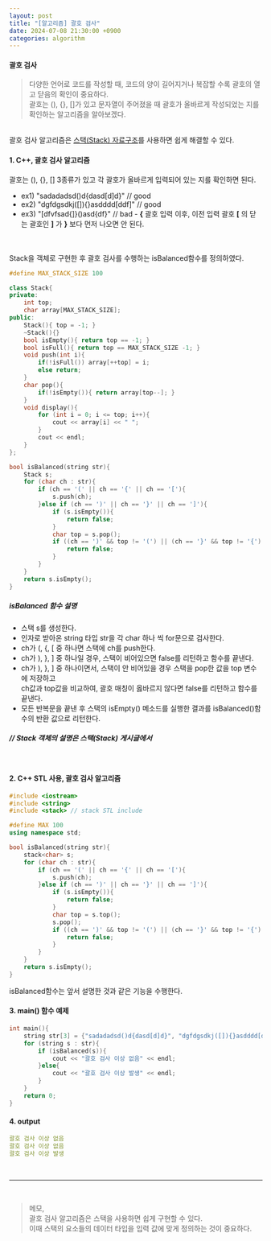 ```yaml
---
layout: post
title: "[알고리즘] 괄호 검사"
date: 2024-07-08 21:30:00 +0900
categories: algorithm
---
```

#### 괄호 검사
> 다양한 언어로 코드를 작성할 때, 코드의 양이 길어지거나 복잡할 수록 괄호의 열고 닫음의 확인이 중요하다.
<br> 괄호는 (), {}, []가 있고 문자열이 주어졌을 때 괄호가 올바르게 작성되었는 지를 확인하는 알고리즘을 알아보겠다.

<br>
괄호 검사 알고리즘은 <a href = "/data-structure/2024/07/08/stack.html">스택(Stack) 자료구조</a>를 사용하면 쉽게 해결할 수 있다.

#### 1. C++, 괄호 검사 알고리즘
괄호는 (), {}, [] 3종류가 있고 각 괄호가 올바르게 입력되어 있는 지를 확인하면 된다.
- ex1) "sadadadsd()d{dasd[d]d}" // good
- ex2) "dgfdgsdkj([]){}asdddd[ddf]" // good
- ex3) "[dfvfsad{]}()asd{df}" // bad - <strong>{</strong> 괄호 입력 이후, 이전 입력 괄호 <strong>[</strong> 의 닫는 괄호인 <strong>]</strong> 가 <strong>}</strong> 보다 먼저 나오면 안 된다.

<br><br>
Stack을 객체로 구현한 후 괄호 검사를 수행하는 isBalanced함수를 정의하였다.
```c++
#define MAX_STACK_SIZE 100

class Stack{
private:
    int top;
    char array[MAX_STACK_SIZE];
public:
    Stack(){ top = -1; }
    ~Stack(){}
    bool isEmpty(){ return top == -1; }
    bool isFull(){ return top == MAX_STACK_SIZE -1; }
    void push(int i){
        if(!isFull()) array[++top] = i;
        else return;
    }
    char pop(){
        if(!isEmpty()){ return array[top--]; }
    }
    void display(){
        for (int i = 0; i <= top; i++){
            cout << array[i] << " ";
        }
        cout << endl;
    }
};

bool isBalanced(string str){
    Stack s;
    for (char ch : str){
        if (ch == '(' || ch == '{' || ch == '['){
            s.push(ch);
        }else if (ch == ')' || ch == '}' || ch == ']'){
            if (s.isEmpty()){
                return false;
            }
            char top = s.pop();
            if ((ch == ')' && top != '(') || (ch == '}' && top != '{') || (ch == ']' && top != '[')){
                return false;
            }
        }
    }
    return s.isEmpty();
}

```
##### isBalanced 함수 설명
- 스택 s를 생성한다.
- 인자로 받아온 string 타입 str을 각 char 하나 씩 for문으로 검사한다.
- ch가 (, {, [ 중 하나면 스택에 ch를 push한다.
- ch가 ), }, ] 중 하나일 경우, 스택이 비어있으면 false를 리턴하고 함수를 끝낸다.
- ch가 ), }, ] 중 하나이면서, 스택이 안 비어있을 경우 스택을 pop한 값을 top 변수에 저장하고<br>
ch값과 top값을 비교하여, 괄호 매칭이 옳바르지 않다면 false를 리턴하고 함수를 끝낸다.
- 모든 반복문을 끝낸 후 스택의 isEmpty() 메소드를 실행한 결과를 isBalanced()함수의 반환 값으로 리턴한다.

##### // Stack 객체의 설명은 스택(Stack) 게시글에서

<br>


#### 2. C++ STL 사용, 괄호 검사 알고리즘
```c++
#include <iostream>
#include <string>
#include <stack> // stack STL include

#define MAX 100
using namespace std;

bool isBalanced(string str){
    stack<char> s;
    for (char ch : str){
        if (ch == '(' || ch == '{' || ch == '['){
            s.push(ch);
        }else if (ch == ')' || ch == '}' || ch == ']'){
            if (s.isEmpty()){
                return false;
            }
            char top = s.top();
            s.pop();
            if ((ch == ')' && top != '(') || (ch == '}' && top != '{') || (ch == ']' && top != '[')){
                return false;
            }
        }
    }
    return s.isEmpty();
}
```
isBalanced함수는 앞서 설명한 것과 같은 기능을 수행한다.


#### 3. main() 함수 예제
```c++
int main(){
    string str[3] = {"sadadadsd()d{dasd[d]d}", "dgfdgsdkj([]){}asdddd[ddf]", "[dfvfsad{]}()asd{df}"};
    for (string s : str){
        if (isBalanced(s)){
            cout << "괄호 검사 이상 없음" << endl;
        }else{
            cout << "괄호 검사 이상 발생" << endl;
        }
    }
    return 0;
}
```

#### 4. output
```yml
괄호 검사 이상 없음
괄호 검사 이상 없음
괄호 검사 이상 발생
```
<br>



* * *
<br>

>메모, 
<br>괄호 검사 알고리즘은 스택을 사용하면 쉽게 구현할 수 있다.
<br>이때 스택의 요소들의 데이터 타입을 입력 값에 맞게 정의하는 것이 중요하다.
